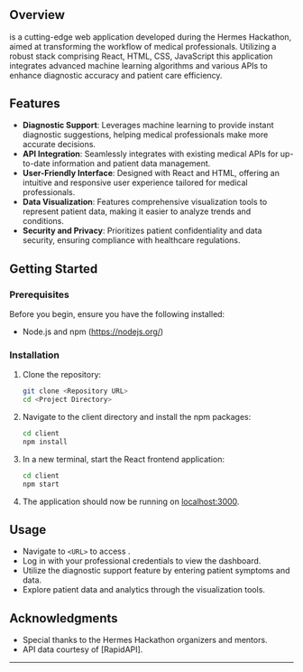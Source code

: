 
# <MedScan>

## Overview
<MedScan> is a cutting-edge web application developed during the Hermes Hackathon, aimed at transforming the workflow of medical professionals. Utilizing a robust stack comprising React, HTML, CSS, JavaScript this application integrates advanced machine learning algorithms and various APIs to enhance diagnostic accuracy and patient care efficiency.

## Features
- **Diagnostic Support**: Leverages machine learning to provide instant diagnostic suggestions, helping medical professionals make more accurate decisions.
- **API Integration**: Seamlessly integrates with existing medical APIs for up-to-date information and patient data management.
- **User-Friendly Interface**: Designed with React and HTML, offering an intuitive and responsive user experience tailored for medical professionals.
- **Data Visualization**: Features comprehensive visualization tools to represent patient data, making it easier to analyze trends and conditions.
- **Security and Privacy**: Prioritizes patient confidentiality and data security, ensuring compliance with healthcare regulations.

## Getting Started

### Prerequisites
Before you begin, ensure you have the following installed:
- Node.js and npm (https://nodejs.org/)

### Installation
1. Clone the repository:
   ```bash
   git clone <Repository URL>
   cd <Project Directory>
   ```

2. Navigate to the client directory and install the npm packages:
   ```bash
   cd client
   npm install
   ```

3. In a new terminal, start the React frontend application:
   ```bash
   cd client
   npm start
   ```

4. The application should now be running on [localhost:3000](http://localhost:3000).

## Usage
- Navigate to `<URL>` to access <MedScan>.
- Log in with your professional credentials to view the dashboard.
- Utilize the diagnostic support feature by entering patient symptoms and data.
- Explore patient data and analytics through the visualization tools.


## Acknowledgments
- Special thanks to the Hermes Hackathon organizers and mentors.
- API data courtesy of [RapidAPI].

---

